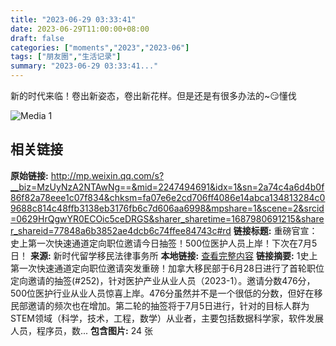 ```yaml
---
title: "2023-06-29 03:33:41"
date: 2023-06-29T11:00:00+08:00
draft: false
categories: ["moments","2023","2023-06"]
tags: ["朋友圈","生活记录"]
summary: "2023-06-29 03:33:41..."
---
```


新的时代来临！卷出新姿态，卷出新花样。但是还是有很多办法的~😏懂伐

![Media 1](/Moments/photos/2023-06-29/202306290333410.jpg)

## 相关链接

**原始链接:** http://mp.weixin.qq.com/s?__biz=MzUyNzA2NTAwNg==&mid=2247494691&idx=1&sn=2a74c4a6d4b0f86f82a78eee1c07f834&chksm=fa07e6e2cd706ff4086e14abca134813284c09688c814c48ffb3138eb3176fb6c7d606aa6998&mpshare=1&scene=2&srcid=0629HrQgwYR0ECOic5ceDRGS&sharer_sharetime=1687980691215&sharer_shareid=77848a6b3852ae4dcb6c74ffee84743c#rd
**链接标题:** 重磅官宣： 史上第一次快速通道定向职位邀请今日抽签！500位医护人员上岸！下次在7月5日！
**来源:** 新时代留学移民法律事务所
**本地链接:** [查看完整内容](/link_content/2023/06/2023-06-29-1/link_content/)
**链接摘要:** 1史上第一次快速通道定向职位邀请突发重磅！加拿大移民部于6月28日进行了首轮职位定向邀请的抽签(#252)，针对医护产业从业人员（2023-1）。邀请分数476分，500位医护行业从业人员惊喜上岸。476分虽然并不是一个很低的分数，但好在移民部邀请的频次也在增加。第二轮的抽签将于7月5日进行，针对的目标人群为STEM领域（科学，技术，工程，数学）从业者，主要包括数据科学家，软件发展人员，程序员，数...
**包含图片:** 24 张

